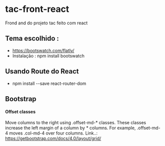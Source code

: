 # tac-front-react
Frond and do projeto tac feito com react

## Tema escolhido :
- https://bootswatch.com/flatly/
- Instalação : npm install bootswatch

## Usando Route do React
- npm install --save react-router-dom

## Bootstrap

#### Offset classes
Move columns to the right using .offset-md-* classes. 
These classes increase the left margin of a column by * columns. 
For example, .offset-md-4 moves .col-md-4 over four columns.
Link..: https://getbootstrap.com/docs/4.0/layout/grid/ 

